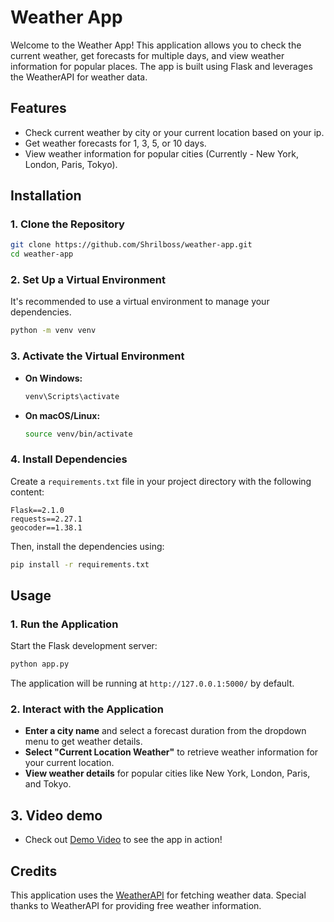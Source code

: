 # Weather App

Welcome to the Weather App! This application allows you to check the current weather, get forecasts for multiple days, and view weather information for popular places. The app is built using Flask and leverages the WeatherAPI for weather data.

## Features

- Check current weather by city or your current location based on your ip.
- Get weather forecasts for 1, 3, 5, or 10 days.
- View weather information for popular cities (Currently - New York, London, Paris, Tokyo).

## Installation

### 1. Clone the Repository

```bash
git clone https://github.com/Shrilboss/weather-app.git
cd weather-app
```

### 2. Set Up a Virtual Environment

It's recommended to use a virtual environment to manage your dependencies.

```bash
python -m venv venv
```

### 3. Activate the Virtual Environment

- **On Windows:**

    ```bash
    venv\Scripts\activate
    ```

- **On macOS/Linux:**

    ```bash
    source venv/bin/activate
    ```

### 4. Install Dependencies

Create a `requirements.txt` file in your project directory with the following content:

```
Flask==2.1.0
requests==2.27.1
geocoder==1.38.1
```

Then, install the dependencies using:

```bash
pip install -r requirements.txt
```

## Usage

### 1. Run the Application

Start the Flask development server:

```bash
python app.py
```

The application will be running at `http://127.0.0.1:5000/` by default.

### 2. Interact with the Application

- **Enter a city name** and select a forecast duration from the dropdown menu to get weather details.
- **Select "Current Location Weather"** to retrieve weather information for your current location.
- **View weather details** for popular cities like New York, London, Paris, and Tokyo.

## 3. Video demo

- Check out [Demo Video](demo\Weather-app-demo.mp4) to see the app in action!
  
## Credits

This application uses the [WeatherAPI](https://www.weatherapi.com/) for fetching weather data. Special thanks to WeatherAPI for providing free weather information.